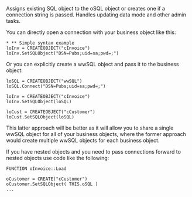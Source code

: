 ﻿Assigns existing SQL object to the oSQL object or creates one if a connection string is passed. Handles updating data mode and other admin tasks.You can directly open a connection with your business object like this:```foxpro* ** Simple syntax exampleloInv = CREATEOBJECT("cInvoice")loInv.SetSQLObject("DSN=Pubs;uid=sa;pwd=;")```Or you can explicitly create a wwSQL object and pass it to the business object:```foxproloSQL = CREATEOBJECT("wwSQL")loSQL.Connect("DSN=Pubs;uid=sa;pwd=;")loInv = CREATEOBJECT("cInvoice")loInv.SetSQLObject(loSQL)loCust = CREATEOBJECT("cCustomer")loCust.SetSQLObject(loSQL)```This latter approach will be better as it will allow you to share a single wwSQL object for all of your business objects, where the former approach would create multiple wwSQL objects for each business object.If you have nested objects and you need to pass connections forward to nested objects use code like the following:```foxproFUNCTION oInvoice::LoadoCustomer = CREATE("cCustomer")oCustomer.SetSQLObject( THIS.oSQL )...```